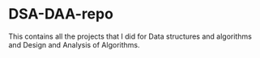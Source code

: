 # DSA-DAA-repo

This contains all the projects that I did for Data structures and algorithms and Design and Analysis of Algorithms.
